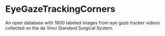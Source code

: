 # EyeGazeTrackingCorners
An open database with 1600 labeled images from eye gaze tracker videos collected on the da Vinci Standard Surgical System.
